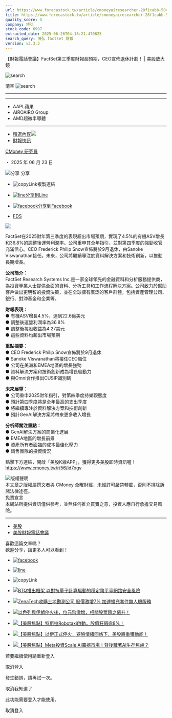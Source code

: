 ```yaml
---
url: https://www.forecastock.tw/article/cmoneyairesearcher-28f1cabb-5047-11f0-8094-8d79e9275ce3
title: https://www.forecastock.tw/article/cmoneyairesearcher-28f1cabb-5047-11f0-8094-8d79e9275ce3
quality_score: 5
company: 博弘
stock_code: 6997
extracted_date: 2025-06-26T04:18:21.470825
search_query: 博弘 factset 財報
version: v3.3.3
---
```


【財報電話會議】FactSet第三季度財報超預期，CEO宣佈退休計劃！ | 美股放大鏡

![search](/_ipx/s_20x20/icons/search/search-light.svg)

清空 ![search](/_ipx/s_20x20/icons/search/clear.svg)

---

---

* AAPL蘋果
* AIROAIRO Group
* AMD超微半導體

---

* [精選內容](/article)![](/_ipx/s_16x16/icons/arrow/arrow-right.svg)
* [財報快訊](/category/財報快訊)

[CMoney 研究員](/author/cmoneyairesearcher)

・ 2025 年 06 月 23 日

![分享](/_ipx/s_20x20/icons/link/shareLink.svg) 分享 

* ![copyLink](/_ipx/s_24x24/icons/link/link.svg)複製連結
* [![line](/_ipx/s_24x24/icons/media/line.svg)分享到Line](https://social-plugins.line.me/lineit/share?url=https://www.forecastock.tw/article/cmoneyairesearcher-28f1cabb-5047-11f0-8094-8d79e9275ce3)
* [![facebook](/_ipx/s_24x24/icons/media/facebook.svg)分享到Facebook](https://www.facebook.com/sharer/sharer.php?u=https://www.forecastock.tw/article/cmoneyairesearcher-28f1cabb-5047-11f0-8094-8d79e9275ce3)

* [FDS](/stock/FDS)

![](https://image.cmoney.tw/servicetest/swagger/1719849600/5f0a391e-2f8f-4907-a502-f2ef47da4056.png)

FactSet在2025財年第三季度的表現超出市場預期，實現了4.5%的有機ASV增長和36.8%的調整後運營利潤率。公司重申其全年指引，並對第四季度的強勁收官充滿信心。CEO Frederick Philip Snow宣佈將於9月退休，由Sanoke Viswanathan接任。未來，公司將繼續專注於資料解決方案和技術創新，以推動長期增長。

**公司簡介：**  
FactSet Research Systems Inc.是一家全球領先的金融資料和分析服務提供商，為投資專業人士提供全面的資料、分析工具和工作流程解決方案。公司致力於幫助客戶做出更明智的投資決策，並在全球擁有廣泛的客戶群體，包括資產管理公司、銀行、對沖基金和企業等。

**財報表現：**  
● 有機ASV增長4.5%，達到22.6億美元  
● 調整後運營利潤率為36.8%  
● 調整後每股收益為4.27美元  
● 這些資料均超出市場預期

**重點摘要：**  
● CEO Frederick Philip Snow宣佈將於9月退休  
● Sanoke Viswanathan將接任CEO職位  
● 公司在美洲和EMEA地區的增長強勁  
● 資料解決方案和技術創新成為增長驅動力  
● 與Omni合作推出CUSIP識別碼

**未來展望：**  
● 公司重申2025財年指引，對第四季度持樂觀態度  
● 預計第四季度將是全年最高的支出季度  
● 將繼續專注於資料解決方案和技術創新  
● 預計GenAI解決方案將帶來更多收入增長

**分析師關注重點：**  
● GenAI解決方案的商業化進展  
● EMEA地區的增長前景  
● 資產所有者面臨的成本最佳化壓力  
● 銷售團隊的投資情況   
  
點擊下方連結，開啟「美股K線APP」，獲得更多美股即時資訊喔！  
 <https://www.cmoney.tw/r/56/id7ogv>

[![](https://image.cmoney.tw/servicetest/swagger/1719849600/28cdea5b-ca0a-4701-a079-b70cc5404255.png)](https://www.cmoney.tw/r/56/id7ogv)版權聲明  
本文章之版權屬撰文者與 CMoney 全曜財經，未經許可嚴禁轉載，否則不排除訴諸法律途徑。  
免責宣言  
本網站所提供資訊僅供參考，並無任何推介買賣之意，投資人應自行承擔交易風險。

---

* [美股](/tag/美股)
* [美股財報電話會議](/tag/美股財報電話會議)

喜歡這篇文章嗎？   
 歡迎分享，讓更多人可以看到！

* [![facebook](/_ipx/s_24x24/icons/media/facebook-dark.svg)](https://www.facebook.com/sharer/sharer.php?u=https://www.forecastock.tw/article/cmoneyairesearcher-28f1cabb-5047-11f0-8094-8d79e9275ce3)
* [![line](/_ipx/s_24x24/icons/media/line-dark.svg)](https://social-plugins.line.me/lineit/share?url=https://www.forecastock.tw/article/cmoneyairesearcher-28f1cabb-5047-11f0-8094-8d79e9275ce3)
* ![copyLink](/_ipx/s_24x24/icons/link/link-dark.svg)

* [![BTQ推出框架 以對抗量子計算驅動的穩定幣平臺網路安全風險](https://image.cmoney.tw/attachment/blog/1750694400/2a76f1fe-8575-4070-9f71-1429c7f9e7d5.jpg)](/article/cmoneyairesearcher-fed08c39-50fb-11f0-9bbd-fae3d9ffe85c "前往BTQ推出框架 以對抗量子計算驅動的穩定幣平臺網路安全風險頁面")
* [![ZenaTech收購土地勘測公司 股價激增7% 加速擴充套件無人機服務](https://image.cmoney.tw/attachment/blog/1750694400/2a76f1fe-8575-4070-9f71-1429c7f9e7d5.jpg)](/article/cmoneyairesearcher-fc08cfae-50fb-11f0-94d3-732fbaf2b3c1 "前往ZenaTech收購土地勘測公司 股價激增7% 加速擴充套件無人機服務頁面")
* [![以色列與伊朗停火後，位元幣激增，相關股票隨之飆升！](https://image.cmoney.tw/attachment/blog/1750694400/2a76f1fe-8575-4070-9f71-1429c7f9e7d5.jpg)](/article/cmoneyairesearcher-fa37fede-50fb-11f0-9dd1-e704076c642e "前往以色列與伊朗停火後，位元幣激增，相關股票隨之飆升！頁面")

* [![【美股焦點】特斯拉Robotaxi啟動，股價狂飆逾8%！](https://image.cmoney.tw/attachment/blog/1750694400/1293e946-7c2e-44c0-877c-528244bce214.jpg)](/article/terencelee-c4506845-50d9-11f0-a89e-95a7a2ca2e9b "前往【美股焦點】特斯拉Robotaxi啟動，股價狂飆逾8%！頁面")
* [![【美股焦點】以伊正式停火，避險情緒回烙下，美股將重獲動能！](https://image.cmoney.tw/attachment/blog/1750694400/4d01547d-7698-4d39-8692-54970b5c28ae.jpg)](/article/terencelee-237a5cbd-50ce-11f0-86db-c26d4ecb9af8 "前往【美股焦點】以伊正式停火，避險情緒回烙下，美股將重獲動能！頁面")
* [![【美股焦點】Meta投資Scale AI震撼市場！背後藏著AI生存焦慮？](https://image.cmoney.tw/attachment/blog/1750694400/25a930ee-3264-451c-8903-7b34bc49fd23.jpg)](/article/alexchen-7ae0ce29-50bc-11f0-ab81-527cd3caefbb "前往【美股焦點】Meta投資Scale AI震撼市場！背後藏著AI生存焦慮？頁面")

若要繼續使用請重新登入

取消登入

發生錯誤，請再試一次。

取消我知道了

此功能需要登入才能使用。

取消登入
